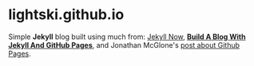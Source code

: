 # lightski.github.io

Simple **Jekyll** blog built using much from: [Jekyll Now](https://github.com/barryclark/jekyll-now), [**Build A Blog With Jekyll And GitHub Pages**](http://www.smashingmagazine.com/2014/08/01/build-blog-jekyll-github-pages/), and Jonathan McGlone's [post about Github Pages](http://jmcglone.com/guides/github-pages/).



